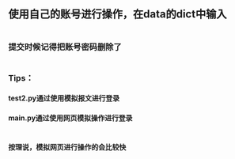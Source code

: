 ## 使用自己的账号进行操作，在data的dict中输入
#
### 提交时候记得把账号密码删除了
#

### Tips：
#### test2.py通过使用模拟报文进行登录
#### main.py通过使用网页模拟操作进行登录
# 
#### 按理说，模拟网页进行操作的会比较快